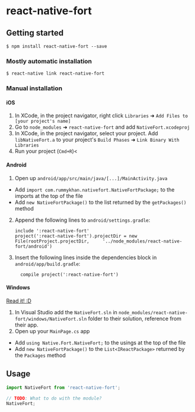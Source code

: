 
# react-native-fort

## Getting started

`$ npm install react-native-fort --save`

### Mostly automatic installation

`$ react-native link react-native-fort`

### Manual installation


#### iOS

1. In XCode, in the project navigator, right click `Libraries` ➜ `Add Files to [your project's name]`
2. Go to `node_modules` ➜ `react-native-fort` and add `NativeFort.xcodeproj`
3. In XCode, in the project navigator, select your project. Add `libNativeFort.a` to your project's `Build Phases` ➜ `Link Binary With Libraries`
4. Run your project (`Cmd+R`)<

#### Android

1. Open up `android/app/src/main/java/[...]/MainActivity.java`
  - Add `import com.rummykhan.nativefort.NativeFortPackage;` to the imports at the top of the file
  - Add `new NativeFortPackage()` to the list returned by the `getPackages()` method
2. Append the following lines to `android/settings.gradle`:
  	```
  	include ':react-native-fort'
  	project(':react-native-fort').projectDir = new File(rootProject.projectDir, 	'../node_modules/react-native-fort/android')
  	```
3. Insert the following lines inside the dependencies block in `android/app/build.gradle`:
  	```
      compile project(':react-native-fort')
  	```

#### Windows
[Read it! :D](https://github.com/ReactWindows/react-native)

1. In Visual Studio add the `NativeFort.sln` in `node_modules/react-native-fort/windows/NativeFort.sln` folder to their solution, reference from their app.
2. Open up your `MainPage.cs` app
  - Add `using Native.Fort.NativeFort;` to the usings at the top of the file
  - Add `new NativeFortPackage()` to the `List<IReactPackage>` returned by the `Packages` method


## Usage
```javascript
import NativeFort from 'react-native-fort';

// TODO: What to do with the module?
NativeFort;
```
  
